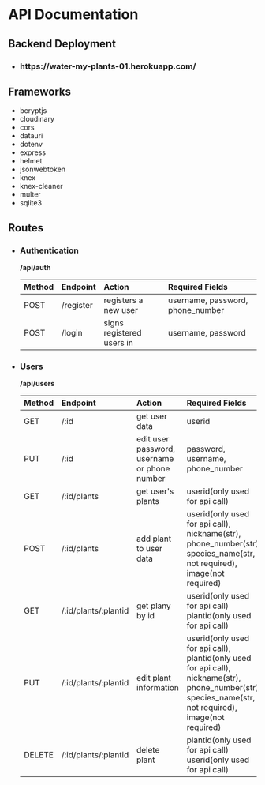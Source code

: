 # API Documentation

## Backend Deployment

- <h3>https://water-my-plants-01.herokuapp.com/</h3>

## Frameworks

- bcryptjs
- cloudinary
- cors
- datauri
- dotenv
- express
- helmet
- jsonwebtoken
- knex
- knex-cleaner
- multer
- sqlite3

## Routes

- ### Authentication

  **/api/auth**

  | Method | Endpoint  | Action                    | Required Fields                  |
  | :----- | :-------- | :------------------------ | :------------------------------- |
  | POST   | /register | registers a new user      | username, password, phone_number |
  | POST   | /login    | signs registered users in | username, password               |

* ### Users

  **/api/users**

  | Method | Endpoint             | Action                                       | Required Fields                                                                                                                                         |
  | :----- | :------------------- | :------------------------------------------- | :------------------------------------------------------------------------------------------------------------------------------------------------------ |
  | GET    | /:id                 | get user data                                | userid                                                                                                                                                  |
  | PUT    | /:id                 | edit user password, username or phone number | password, username, phone_number                                                                                                                        |
  | GET    | /:id/plants          | get user's plants                            | userid(only used for api call)                                                                                                                          |
  | POST   | /:id/plants          | add plant to user data                       | userid(only used for api call), nickname(str), phone_number(str), species_name(str, not required), image(not required)                                  |
  | GET    | /:id/plants/:plantid | get plany by id                              | userid(only used for api call) plantid(only used for api call)                                                                                          |
  | PUT    | /:id/plants/:plantid | edit plant information                       | userid(only used for api call), plantid(only used for api call), nickname(str), phone_number(str), species_name(str, not required), image(not required) |
  | DELETE | /:id/plants/:plantid | delete plant                                 | plantid(only used for api call) userid(only used for api call)                                                                                          |
